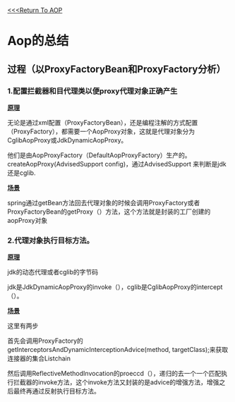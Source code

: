[<<<Return To AOP](../spring-aop归纳.md)

# Aop的总结



## 过程（以ProxyFactoryBean和ProxyFactory分析）

### 1.配置拦截器和目代理类以便proxy代理对象正确产生

**<u>原理</u>**

无论是通过xml配置（ProxyFactoryBean），还是编程注解的方式配置（ProxyFactory），都需要一个AopProxy对象，这就是代理对象分为CglibAopProxy或JdkDynamicAopProxy。

他们是由AopProxyFactory（DefaultAopProxyFactory）生产的。createAopProxy(AdvisedSupport config)，通过AdvisedSupport 来判断是jdk还是cglib.

<u>**场景**</u>

spring通过getBean方法回去代理对象的时候会调用ProxyFactory或者ProxyFactoryBean的getProxy（）方法，这个方法就是封装的工厂创建的aopProxy对象

### 2.代理对象执行目标方法。

**<u>原理</u>**

jdk的动态代理或者cglib的字节码

jdk是JdkDynamicAopProxy的invoke（），cglib是CglibAopProxy的intercept（）。

<u>**场景**</u>

这里有两步

首先会调用ProxyFactory的getInterceptorsAndDynamicInterceptionAdvice(method, targetClass);来获取连接器的集合List<MethodInterceptor>chain

然后调用ReflectiveMethodInvocation的proeccd（），递归的去一个一个匹配执行拦截器的invoke方法，这个invoke方法又封装的是advice的增强方法，增强之后最终再通过反射执行目标方法。



